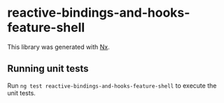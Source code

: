 # reactive-bindings-and-hooks-feature-shell

This library was generated with [Nx](https://nx.dev).

## Running unit tests

Run `ng test reactive-bindings-and-hooks-feature-shell` to execute the unit tests.
